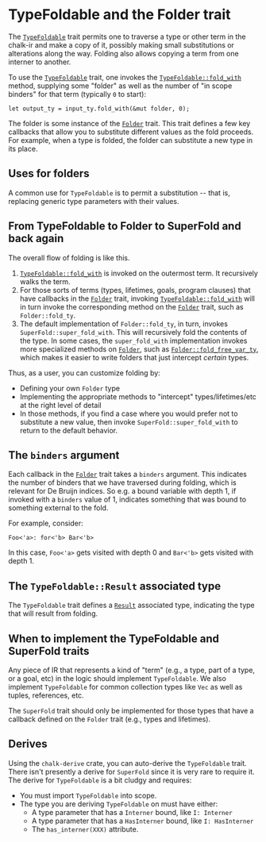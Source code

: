 # TypeFoldable and the Folder trait

The [`TypeFoldable`] trait permits one to traverse a type or other term in the
chalk-ir and make a copy of it, possibly making small substitutions or
alterations along the way. Folding also allows copying a term from one
interner to another.

[`TypeFoldable`]: https://rust-lang.github.io/chalk/chalk_ir/fold/trait.TypeFoldable.html

To use the [`TypeFoldable`] trait, one invokes the [`TypeFoldable::fold_with`] method, supplying some
"folder" as well as the number of "in scope binders" for that term (typically `0`
to start):

```rust,ignore
let output_ty = input_ty.fold_with(&mut folder, 0);
```

[`TypeFoldable::fold_with`]: https://rust-lang.github.io/chalk/chalk_ir/fold/trait.TypeFoldable.html#tymethod.fold_with

The folder is some instance of the [`Folder`] trait. This trait
defines a few key callbacks that allow you to substitute different
values as the fold proceeds. For example, when a type is folded, the
folder can substitute a new type in its place.

[`Folder`]: https://rust-lang.github.io/chalk/chalk_ir/fold/trait.Folder.html

## Uses for folders

A common use for `TypeFoldable` is to permit a substitution -- that is,
replacing generic type parameters with their values.

## From TypeFoldable to Folder to SuperFold and back again

The overall flow of folding is like this.

1. [`TypeFoldable::fold_with`] is invoked on the outermost term. It recursively
   walks the term.
2. For those sorts of terms (types, lifetimes, goals, program clauses) that have
   callbacks in the [`Folder`] trait, invoking [`TypeFoldable::fold_with`] will in turn
   invoke the corresponding method on the [`Folder`] trait, such as `Folder::fold_ty`.
3. The default implementation of `Folder::fold_ty`, in turn, invokes
   `SuperFold::super_fold_with`.  This will recursively fold the
   contents of the type. In some cases, the `super_fold_with`
   implementation invokes more specialized methods on [`Folder`], such
   as [`Folder::fold_free_var_ty`], which makes it easier to write
   folders that just intercept *certain* types.

[`Folder::fold_free_var_ty`]: https://rust-lang.github.io/chalk/chalk_ir/fold/trait.Folder.html#method.fold_free_var_ty

Thus, as a user, you can customize folding by:

* Defining your own `Folder` type
* Implementing the appropriate methods to "intercept" types/lifetimes/etc at the right level of
  detail
* In those methods, if you find a case where you would prefer not to
  substitute a new value, then invoke `SuperFold::super_fold_with` to
  return to the default behavior.

## The `binders` argument

Each callback in the [`Folder`] trait takes a `binders` argument. This indicates
the number of binders that we have traversed during folding, which is relevant for De Bruijn indices.
So e.g. a bound variable with depth 1, if invoked with a `binders` value of 1, indicates something that was bound to something external to the fold.

For example, consider:

```rust,ignore
Foo<'a>: for<'b> Bar<'b>
```

In this case, `Foo<'a>` gets visited with depth 0 and `Bar<'b>` gets visited with depth 1.

## The `TypeFoldable::Result` associated type

The `TypeFoldable` trait defines a [`Result`] associated type, indicating the
type that will result from folding.

[`Result`]: https://rust-lang.github.io/chalk/chalk_ir/fold/trait.TypeFoldable.html#associatedtype.Result

## When to implement the TypeFoldable and SuperFold traits

Any piece of IR that represents a kind of "term" (e.g., a type, part
of a type, or a goal, etc) in the logic should implement `TypeFoldable`. We
also implement `TypeFoldable` for common collection types like `Vec` as well
as tuples, references, etc.

The `SuperFold` trait should only be implemented for those types that
have a callback defined on the `Folder` trait (e.g., types and
lifetimes).

## Derives

Using the `chalk-derive` crate, you can auto-derive the `TypeFoldable` trait.
There isn't presently a derive for `SuperFold` since it is very rare
to require it. The derive for `TypeFoldable` is a bit cludgy and requires:

* You must import `TypeFoldable` into scope.
* The type you are deriving `TypeFoldable` on must have either:
  * A type parameter that has a `Interner` bound, like `I: Interner`
  * A type parameter that has a `HasInterner` bound, like `I: HasInterner`
  * The `has_interner(XXX)` attribute.


